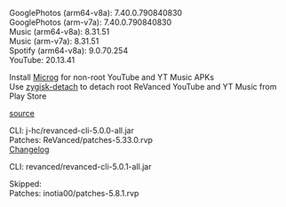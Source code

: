 GooglePhotos (arm64-v8a): 7.40.0.790840830  
GooglePhotos (arm-v7a): 7.40.0.790840830  
Music (arm64-v8a): 8.31.51  
Music (arm-v7a): 8.31.51  
Spotify (arm64-v8a): 9.0.70.254  
YouTube: 20.13.41  

Install [Microg](https://github.com/ReVanced/GmsCore/releases) for non-root YouTube and YT Music APKs  
Use [zygisk-detach](https://github.com/j-hc/zygisk-detach) to detach root ReVanced YouTube and YT Music from Play Store  

[source](https://github.com/TheBizarreAbhishek/ReVanced-Extended)
  
CLI: j-hc/revanced-cli-5.0.0-all.jar  
Patches: ReVanced/patches-5.33.0.rvp  
[Changelog](https://github.com/ReVanced/revanced-patches/releases/tag/v5.33.0)

CLI: revanced/revanced-cli-5.0.1-all.jar    

Skipped:  
Patches: inotia00/patches-5.8.1.rvp    
